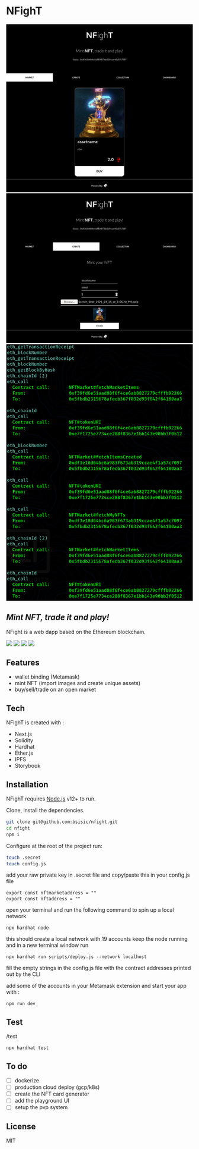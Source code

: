 # NFighT

![Alt text](/screens/NFighT-MARKET.png?raw=true "NFighT Market")
![Alt text](/screens/NFighT-MINT.png?raw=true "NFighT Mint")
![Alt text](/screens/NFighT-NETWORK.png?raw=true "NFighT Network")

## _Mint NFT, trade it and play!_

NFight is a web dapp based on the Ethereum blockchain.

![](https://img.shields.io/github/issues/bsisic/nfight)
![](https://img.shields.io/github/forks/bsisic/nfight)
![](https://img.shields.io/github/stars/bsisic/nfight)
![](https://img.shields.io/github/license/bsisic/nfight)

## Features

- wallet binding (Metamask)
- mint NFT (import images and create unique assets)
- buy/sell/trade on an open market

## Tech

NFighT is created with :

- Next.js
- Solidity
- Hardhat
- Ether.js
- IPFS
- Storybook

## Installation

NFighT requires [Node.js](https://nodejs.org/) v12+ to run.

Clone, install the dependencies.

```sh
git clone git@github.com:bsisic/nfight.git
cd nfight
npm i
```

Configure
at the root of the project run:
```sh
touch .secret
touch config.js
```

add your raw private key in .secret file
and
copy/paste this in your config.js file

```
export const nftmarketaddress = ""
export const nftaddress = ""
```

open your terminal and run the following command to spin up a local network

```
npx hardhat node
```
this should create a local network with 19 accounts
keep the node running and in a new terminal window run

```
npx hardhat run scripts/deploy.js --network localhost
```
fill the empty strings in the config.js file with the contract addresses printed out by the CLI

add some of the accounts in your Metamask extension and start your app with :

```
npm run dev
```

## Test 

/test

```
npx hardhat test
```

## To do

- [ ] dockerize
- [ ] production cloud deploy (gcp/k8s)
- [ ] create the NFT card generator 
- [ ] add the playground UI
- [ ] setup the pvp system

## License

MIT
